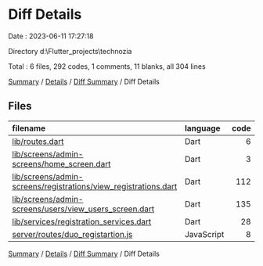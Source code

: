 # Diff Details

Date : 2023-06-11 17:27:18

Directory d:\\Flutter_projects\\technozia

Total : 6 files,  292 codes, 1 comments, 11 blanks, all 304 lines

[Summary](results.md) / [Details](details.md) / [Diff Summary](diff.md) / Diff Details

## Files
| filename | language | code | comment | blank | total |
| :--- | :--- | ---: | ---: | ---: | ---: |
| [lib/routes.dart](/lib/routes.dart) | Dart | 6 | 0 | 0 | 6 |
| [lib/screens/admin-screens/home_screen.dart](/lib/screens/admin-screens/home_screen.dart) | Dart | 3 | 0 | 0 | 3 |
| [lib/screens/admin-screens/registrations/view_registrations.dart](/lib/screens/admin-screens/registrations/view_registrations.dart) | Dart | 112 | 0 | 9 | 121 |
| [lib/screens/admin-screens/users/view_users_screen.dart](/lib/screens/admin-screens/users/view_users_screen.dart) | Dart | 135 | 1 | 0 | 136 |
| [lib/services/registration_services.dart](/lib/services/registration_services.dart) | Dart | 28 | 0 | 1 | 29 |
| [server/routes/duo_registartion.js](/server/routes/duo_registartion.js) | JavaScript | 8 | 0 | 1 | 9 |

[Summary](results.md) / [Details](details.md) / [Diff Summary](diff.md) / Diff Details